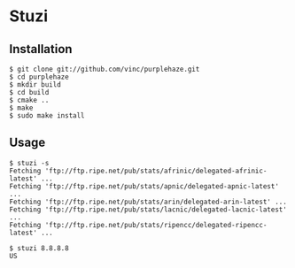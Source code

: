 Stuzi
=====


Installation
------------

    $ git clone git://github.com/vinc/purplehaze.git
    $ cd purplehaze
    $ mkdir build
    $ cd build
    $ cmake ..
    $ make
    $ sudo make install


Usage
-----

    $ stuzi -s
    Fetching 'ftp://ftp.ripe.net/pub/stats/afrinic/delegated-afrinic-latest' ...
    Fetching 'ftp://ftp.ripe.net/pub/stats/apnic/delegated-apnic-latest' ...
    Fetching 'ftp://ftp.ripe.net/pub/stats/arin/delegated-arin-latest' ...
    Fetching 'ftp://ftp.ripe.net/pub/stats/lacnic/delegated-lacnic-latest' ...
    Fetching 'ftp://ftp.ripe.net/pub/stats/ripencc/delegated-ripencc-latest' ...

    $ stuzi 8.8.8.8
    US
